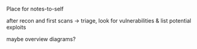 Place for notes-to-self

after recon and first scans -> triage, look for vulnerabilities & list potential exploits

maybe overview diagrams?